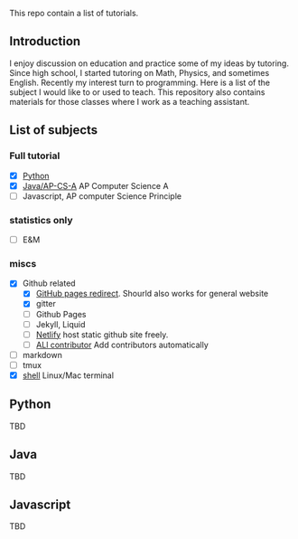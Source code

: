 This repo contain a list of tutorials.

## Introduction

I enjoy discussion on education and practice some of my ideas by tutoring. Since high school, I started tutoring on Math, Physics, and sometimes English. Recently my interest turn to programming. Here is a list of the subject I would like to or used to teach. This repository also contains materials for those classes where I work as a teaching assistant.

## List of subjects
### Full tutorial
- [x] [Python](https://github.com/WeileiZeng/tutorial/tree/master/python)
- [x] [Java/AP-CS-A](https://github.com/WeileiZeng/tutorial/tree/master/AP-CS-Java)  AP Computer Science A
- [ ] Javascript,  AP computer Science Principle
### statistics only
- [ ] E&M


### miscs
- [x] Github related
  - [x] [GitHub pages redirect](https://github.com/WeileiZeng/tutorial/tree/master/github-page-redirect). Shourld also works for general website
  - [x] gitter
  - [ ] Github Pages
  - [ ] Jekyll, Liquid
  - [ ] [Netlify]() host static github site freely.
  - [ ] [ALl contributor](https://github.com/WeileiZeng/tutorial/blob/master/contributor.md) Add contributors automatically
- [ ] markdown
- [ ] tmux
- [x] [shell](https://github.com/WeileiZeng/tutorial/blob/master/shell.md) Linux/Mac terminal

## Python
TBD


## Java
TBD

## Javascript
TBD



